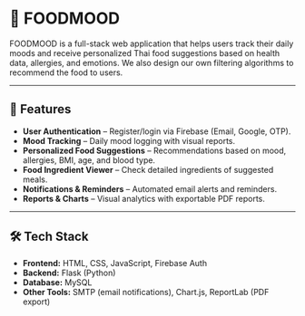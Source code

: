 # 🍲 FOODMOOD  

FOODMOOD is a full-stack web application that helps users track their daily moods and receive personalized Thai food suggestions based on health data, allergies, and emotions. We also design our own filtering algorithms to recommend the food to users.

---

## 🚀 Features  
-  **User Authentication** – Register/login via Firebase (Email, Google, OTP).  
-  **Mood Tracking** – Daily mood logging with visual reports.  
-  **Personalized Food Suggestions** – Recommendations based on mood, allergies, BMI, age, and blood type.  
-  **Food Ingredient Viewer** – Check detailed ingredients of suggested meals.  
-  **Notifications & Reminders** – Automated email alerts and reminders.  
-  **Reports & Charts** – Visual analytics with exportable PDF reports.  

---

## 🛠️ Tech Stack  
- **Frontend:** HTML, CSS, JavaScript, Firebase Auth  
- **Backend:** Flask (Python)  
- **Database:** MySQL  
- **Other Tools:** SMTP (email notifications), Chart.js, ReportLab (PDF export)  
